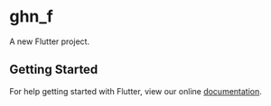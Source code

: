 # ghn_f

A new Flutter project.

## Getting Started

For help getting started with Flutter, view our online
[documentation](https://flutter.io/).
